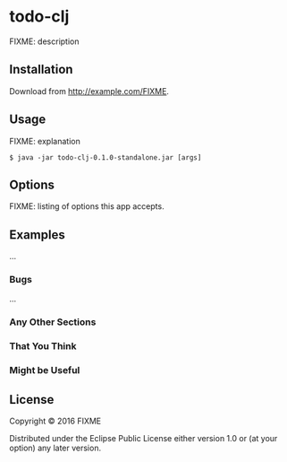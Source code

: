 # todo-clj

FIXME: description

## Installation

Download from http://example.com/FIXME.

## Usage

FIXME: explanation

    $ java -jar todo-clj-0.1.0-standalone.jar [args]

## Options

FIXME: listing of options this app accepts.

## Examples

...

### Bugs

...

### Any Other Sections
### That You Think
### Might be Useful

## License

Copyright © 2016 FIXME

Distributed under the Eclipse Public License either version 1.0 or (at
your option) any later version.
